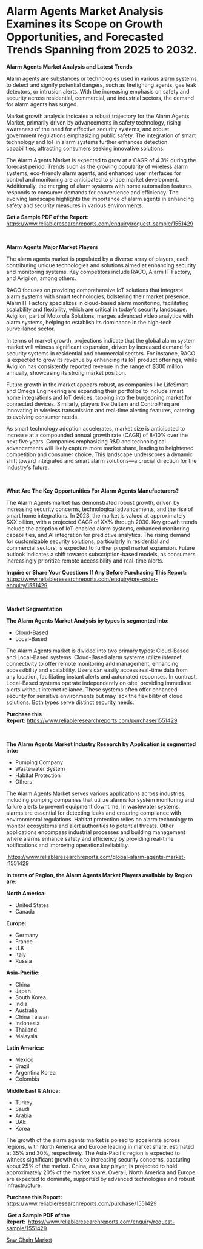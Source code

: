 <p><h1>Alarm Agents Market Analysis Examines its Scope on Growth Opportunities, and Forecasted Trends Spanning from 2025 to 2032.</h1></p><p><strong>Alarm Agents Market Analysis and Latest Trends</strong></p>
<p><p>Alarm agents are substances or technologies used in various alarm systems to detect and signify potential dangers, such as firefighting agents, gas leak detectors, or intrusion alerts. With the increasing emphasis on safety and security across residential, commercial, and industrial sectors, the demand for alarm agents has surged.</p><p>Market growth analysis indicates a robust trajectory for the Alarm Agents Market, primarily driven by advancements in safety technology, rising awareness of the need for effective security systems, and robust government regulations emphasizing public safety. The integration of smart technology and IoT in alarm systems further enhances detection capabilities, attracting consumers seeking innovative solutions. </p><p>The Alarm Agents Market is expected to grow at a CAGR of 4.3% during the forecast period. Trends such as the growing popularity of wireless alarm systems, eco-friendly alarm agents, and enhanced user interfaces for control and monitoring are anticipated to shape market development. Additionally, the merging of alarm systems with home automation features responds to consumer demands for convenience and efficiency. The evolving landscape highlights the importance of alarm agents in enhancing safety and security measures in various environments.</p></p>
<p><strong>Get a Sample PDF of the Report:&nbsp;</strong> <a href="https://www.reliableresearchreports.com/enquiry/request-sample/1551429?utm_campaign=2227&utm_medium=2&utm_source=Github&utm_content=ia&utm_term=16022025&utm_id=alarm-agents">https://www.reliableresearchreports.com/enquiry/request-sample/1551429</a></p>
<p>&nbsp;</p>
<p><strong>Alarm Agents Major Market Players</strong></p>
<p><p>The alarm agents market is populated by a diverse array of players, each contributing unique technologies and solutions aimed at enhancing security and monitoring systems. Key competitors include RACO, Alarm IT Factory, and Avigilon, among others.</p><p>RACO focuses on providing comprehensive IoT solutions that integrate alarm systems with smart technologies, bolstering their market presence. Alarm IT Factory specializes in cloud-based alarm monitoring, facilitating scalability and flexibility, which are critical in today’s security landscape. Avigilon, part of Motorola Solutions, merges advanced video analytics with alarm systems, helping to establish its dominance in the high-tech surveillance sector.</p><p>In terms of market growth, projections indicate that the global alarm system market will witness significant expansion, driven by increased demand for security systems in residential and commercial sectors. For instance, RACO is expected to grow its revenue by enhancing its IoT product offerings, while Avigilon has consistently reported revenue in the range of $300 million annually, showcasing its strong market position.</p><p>Future growth in the market appears robust, as companies like LifeSmart and Omega Engineering are expanding their portfolios to include smart home integrations and IoT devices, tapping into the burgeoning market for connected devices. Similarly, players like Daitem and ControlFreq are innovating in wireless transmission and real-time alerting features, catering to evolving consumer needs.</p><p>As smart technology adoption accelerates, market size is anticipated to increase at a compounded annual growth rate (CAGR) of 8-10% over the next five years. Companies emphasizing R&D and technological advancements will likely capture more market share, leading to heightened competition and consumer choice. This landscape underscores a dynamic shift toward integrated and smart alarm solutions—a crucial direction for the industry's future.</p></p>
<p>&nbsp;</p>
<p><strong>What Are The Key Opportunities For Alarm Agents Manufacturers?</strong></p>
<p><p>The Alarm Agents market has demonstrated robust growth, driven by increasing security concerns, technological advancements, and the rise of smart home integrations. In 2023, the market is valued at approximately $XX billion, with a projected CAGR of XX% through 2030. Key growth trends include the adoption of IoT-enabled alarm systems, enhanced monitoring capabilities, and AI integration for predictive analytics. The rising demand for customizable security solutions, particularly in residential and commercial sectors, is expected to further propel market expansion. Future outlook indicates a shift towards subscription-based models, as consumers increasingly prioritize remote accessibility and real-time alerts.</p></p>
<p><strong>Inquire or Share Your Questions If Any Before Purchasing This Report:</strong> <a href="https://www.reliableresearchreports.com/enquiry/pre-order-enquiry/1551429?utm_campaign=2227&utm_medium=2&utm_source=Github&utm_content=ia&utm_term=16022025&utm_id=alarm-agents">https://www.reliableresearchreports.com/enquiry/pre-order-enquiry/1551429</a></p>
<p>&nbsp;</p>
<p><strong>Market Segmentation</strong></p>
<p><strong>The Alarm Agents Market Analysis by types is segmented into:</strong></p>
<p><ul><li>Cloud-Based</li><li>Local-Based</li></ul></p>
<p><p>The Alarm Agents market is divided into two primary types: Cloud-Based and Local-Based systems. Cloud-Based alarm systems utilize internet connectivity to offer remote monitoring and management, enhancing accessibility and scalability. Users can easily access real-time data from any location, facilitating instant alerts and automated responses. In contrast, Local-Based systems operate independently on-site, providing immediate alerts without internet reliance. These systems often offer enhanced security for sensitive environments but may lack the flexibility of cloud solutions. Both types serve distinct security needs.</p></p>
<p><strong>Purchase this Report:&nbsp;</strong><a href="https://www.reliableresearchreports.com/purchase/1551429?utm_campaign=2227&utm_medium=2&utm_source=Github&utm_content=ia&utm_term=16022025&utm_id=alarm-agents">https://www.reliableresearchreports.com/purchase/1551429</a></p>
<p>&nbsp;</p>
<p><strong>The Alarm Agents Market Industry Research by Application is segmented into:</strong></p>
<p><ul><li>Pumping Company</li><li>Wastewater System</li><li>Habitat Protection</li><li>Others</li></ul></p>
<p><p>The Alarm Agents Market serves various applications across industries, including pumping companies that utilize alarms for system monitoring and failure alerts to prevent equipment downtime. In wastewater systems, alarms are essential for detecting leaks and ensuring compliance with environmental regulations. Habitat protection relies on alarm technology to monitor ecosystems and alert authorities to potential threats. Other applications encompass industrial processes and building management where alarms enhance safety and efficiency by providing real-time notifications and improving operational reliability.</p></p>
<p><a href="https://www.reliableresearchreports.com/global-alarm-agents-market-r1551429?utm_campaign=2227&utm_medium=2&utm_source=Github&utm_content=ia&utm_term=16022025&utm_id=alarm-agents">&nbsp;https://www.reliableresearchreports.com/global-alarm-agents-market-r1551429</a></p>
<p><strong>In terms of Region, the Alarm Agents Market Players available by Region are:</strong></p>
<p>
    <p> <strong> North America: </strong>
        <ul>
            <li>United States</li>
            <li>Canada</li>
        </ul>
        </p> 
    <p> <strong> Europe: </strong>
        <ul>
            <li>Germany</li>
            <li>France</li>
            <li>U.K.</li>
            <li>Italy</li>
            <li>Russia</li>
        </ul>
        </p> 
    <p> <strong> Asia-Pacific: </strong>
        <ul>
            <li>China</li>
            <li>Japan</li>
            <li>South Korea</li>
            <li>India</li>
            <li>Australia</li>
            <li>China Taiwan</li>
            <li>Indonesia</li>
            <li>Thailand</li>
            <li>Malaysia</li>
        </ul>
        </p> 
    <p> <strong> Latin America: </strong>
        <ul>
            <li>Mexico</li>
            <li>Brazil</li>
            <li>Argentina Korea</li>
            <li>Colombia</li>
        </ul>
        </p> 
    <p> <strong> Middle East & Africa: </strong>
        <ul>
            <li>Turkey</li>
            <li>Saudi</li>
            <li>Arabia</li>
            <li>UAE</li>
            <li>Korea</li>
        </ul>
    </p>
    </p>
<p><p>The growth of the alarm agents market is poised to accelerate across regions, with North America and Europe leading in market share, estimated at 35% and 30%, respectively. The Asia-Pacific region is expected to witness significant growth due to increasing security concerns, capturing about 25% of the market. China, as a key player, is projected to hold approximately 20% of the market share. Overall, North America and Europe are expected to dominate, supported by advanced technologies and robust infrastructure.</p></p>
<p><strong>Purchase this Report: </strong><a href="https://www.reliableresearchreports.com/purchase/1551429?utm_campaign=2227&utm_medium=2&utm_source=Github&utm_content=ia&utm_term=16022025&utm_id=alarm-agents">https://www.reliableresearchreports.com/purchase/1551429</a></p>
<p>&nbsp;<strong>Get a Sample PDF of the Report:&nbsp;&nbsp;</strong><a href="https://www.reliableresearchreports.com/enquiry/request-sample/1551429?utm_campaign=2227&utm_medium=2&utm_source=Github&utm_content=ia&utm_term=16022025&utm_id=alarm-agents">https://www.reliableresearchreports.com/enquiry/request-sample/1551429</a></p>
<p><strong></strong></p>
<p><p><a href="https://github.com/tambraunrue691969/Market-Research-Report-List-1/blob/main/saw-chain-market.md?utm_campaign=2227&utm_medium=2&utm_source=Github&utm_content=ia&utm_term=16022025&utm_id=alarm-agents">Saw Chain Market</a></p></p>